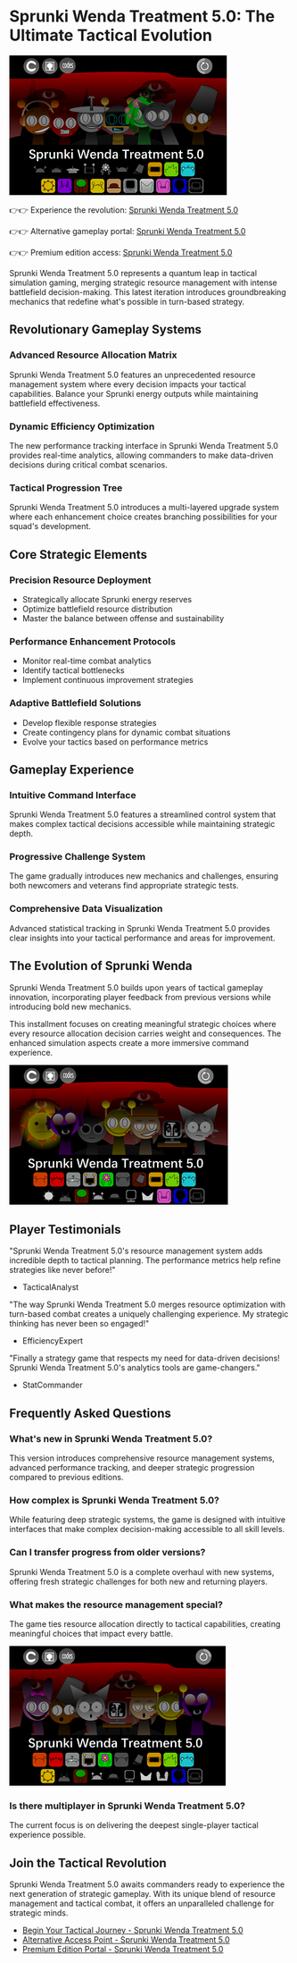 # Sprunki Wenda Treatment 5.0: The Ultimate Tactical Evolution

![Sprunki Wenda Treatment 5.0](https://raw.githubusercontent.com/Sprunki-Wenda-Treatment-5-0/.github/refs/heads/main/sprunki-wenda-treatment-5-0.png "Sprunki Wenda Treatment 5.0")

👉👉 Experience the revolution: [Sprunki Wenda Treatment 5.0](https://sprunksters.com/sprunki-wenda-treatment-5-0/ "Sprunki Wenda Treatment 5.0")

👉👉 Alternative gameplay portal: [Sprunki Wenda Treatment 5.0](https://sprunkiscrunkly.com/sprunki-wenda-treatment-5-0/ "Sprunki Wenda Treatment 5.0")

👉👉 Premium edition access: [Sprunki Wenda Treatment 5.0](https://sprunkipyramixed.com/sprunki-wenda-treatment-5-0/ "Sprunki Wenda Treatment 5.0")

Sprunki Wenda Treatment 5.0 represents a quantum leap in tactical simulation gaming, merging strategic resource management with intense battlefield decision-making. This latest iteration introduces groundbreaking mechanics that redefine what's possible in turn-based strategy.

## Revolutionary Gameplay Systems

### Advanced Resource Allocation Matrix

Sprunki Wenda Treatment 5.0 features an unprecedented resource management system where every decision impacts your tactical capabilities. Balance your Sprunki energy outputs while maintaining battlefield effectiveness.

### Dynamic Efficiency Optimization

The new performance tracking interface in Sprunki Wenda Treatment 5.0 provides real-time analytics, allowing commanders to make data-driven decisions during critical combat scenarios.

### Tactical Progression Tree

Sprunki Wenda Treatment 5.0 introduces a multi-layered upgrade system where each enhancement choice creates branching possibilities for your squad's development.

## Core Strategic Elements

### Precision Resource Deployment
- Strategically allocate Sprunki energy reserves
- Optimize battlefield resource distribution
- Master the balance between offense and sustainability

### Performance Enhancement Protocols
- Monitor real-time combat analytics
- Identify tactical bottlenecks
- Implement continuous improvement strategies

### Adaptive Battlefield Solutions
- Develop flexible response strategies
- Create contingency plans for dynamic combat situations
- Evolve your tactics based on performance metrics

## Gameplay Experience

### Intuitive Command Interface
Sprunki Wenda Treatment 5.0 features a streamlined control system that makes complex tactical decisions accessible while maintaining strategic depth.

### Progressive Challenge System
The game gradually introduces new mechanics and challenges, ensuring both newcomers and veterans find appropriate strategic tests.

### Comprehensive Data Visualization
Advanced statistical tracking in Sprunki Wenda Treatment 5.0 provides clear insights into your tactical performance and areas for improvement.

## The Evolution of Sprunki Wenda

Sprunki Wenda Treatment 5.0 builds upon years of tactical gameplay innovation, incorporating player feedback from previous versions while introducing bold new mechanics.

This installment focuses on creating meaningful strategic choices where every resource allocation decision carries weight and consequences. The enhanced simulation aspects create a more immersive command experience.

![Sprunki Wenda Treatment 5.0](https://raw.githubusercontent.com/Sprunki-Wenda-Treatment-5-0/.github/refs/heads/main/sprunki-wenda-treatment-5-0-2.png "Sprunki Wenda Treatment 5.0")

## Player Testimonials

"Sprunki Wenda Treatment 5.0's resource management system adds incredible depth to tactical planning. The performance metrics help refine strategies like never before!"

- TacticalAnalyst

"The way Sprunki Wenda Treatment 5.0 merges resource optimization with turn-based combat creates a uniquely challenging experience. My strategic thinking has never been so engaged!"

- EfficiencyExpert

"Finally a strategy game that respects my need for data-driven decisions! Sprunki Wenda Treatment 5.0's analytics tools are game-changers."

- StatCommander

## Frequently Asked Questions

### What's new in Sprunki Wenda Treatment 5.0?
This version introduces comprehensive resource management systems, advanced performance tracking, and deeper strategic progression compared to previous editions.

### How complex is Sprunki Wenda Treatment 5.0?
While featuring deep strategic systems, the game is designed with intuitive interfaces that make complex decision-making accessible to all skill levels.

### Can I transfer progress from older versions?
Sprunki Wenda Treatment 5.0 is a complete overhaul with new systems, offering fresh strategic challenges for both new and returning players.

### What makes the resource management special?
The game ties resource allocation directly to tactical capabilities, creating meaningful choices that impact every battle.

![Sprunki Wenda Treatment 5.0](https://raw.githubusercontent.com/Sprunki-Wenda-Treatment-5-0/.github/refs/heads/main/sprunki-wenda-treatment-5-0-3.png "Sprunki Wenda Treatment 5.0")

### Is there multiplayer in Sprunki Wenda Treatment 5.0?
The current focus is on delivering the deepest single-player tactical experience possible.

## Join the Tactical Revolution

Sprunki Wenda Treatment 5.0 awaits commanders ready to experience the next generation of strategic gameplay. With its unique blend of resource management and tactical combat, it offers an unparalleled challenge for strategic minds.

- [Begin Your Tactical Journey - Sprunki Wenda Treatment 5.0](https://sprunksters.com/sprunki-wenda-treatment-5-0/)
- [Alternative Access Point - Sprunki Wenda Treatment 5.0](https://sprunkiscrunkly.com/sprunki-wenda-treatment-5-0/)
- [Premium Edition Portal - Sprunki Wenda Treatment 5.0](https://sprunkipyramixed.com/sprunki-wenda-treatment-5-0/)
